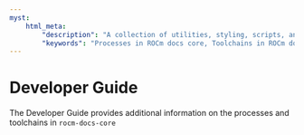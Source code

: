 ```yaml
---
myst:
    html_meta:
        "description": "A collection of utilities, styling, scripts, and additional HTML content common to all ROCm projects’ documentation"
        "keywords": "Processes in ROCm docs core, Toolchains in ROCm docs core, ROCm docs core developer guide"
---
```


# Developer Guide

The Developer Guide provides additional information on the processes and toolchains in `rocm-docs-core`
